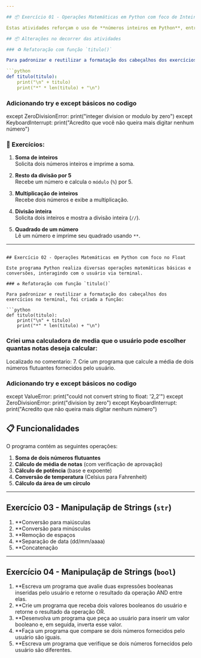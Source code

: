 ```yaml
---

## 📦 Exercício 01 - Operações Matemáticas em Python com foco de Inteiros (int)

Estas atividades reforçam o uso de **números inteiros em Python**, entrada de dados com `input()` e operadores matemáticos.

## 📦 Alterações no decorrer das atividades

### ♻️ Refatoração com função `titulo()`

Para padronizar e reutilizar a formatação dos cabeçalhos dos exercícios no terminal, foi criada a função:

```python
def titulo(titulo):
    print("\n" + titulo)
    print("*" * len(titulo) + "\n")
```

### Adicionando try e except básicos no codigo

   except ZeroDivisionError:
      print("integer division or modulo by zero")
   except KeyboardInterrupt:
      print("Acredito que você não queira mais digitar nenhum número")

### 🔢 Exercícios:

1. **Soma de inteiros**  
   Solicita dois números inteiros e imprime a soma.

2. **Resto da divisão por 5**  
   Recebe um número e calcula o `módulo` (`%`) por 5.

3. **Multiplicação de inteiros**  
   Recebe dois números e exibe a multiplicação.

4. **Divisão inteira**  
   Solicita dois inteiros e mostra a divisão inteira (`//`).

5. **Quadrado de um número**  
   Lê um número e imprime seu quadrado usando `**`.

---
```

## Exercício 02 - Operações Matemáticas em Python com foco no Float

Este programa Python realiza diversas operações matemáticas básicas e conversões, interagindo com o usuário via terminal.

### ♻️ Refatoração com função `titulo()`

Para padronizar e reutilizar a formatação dos cabeçalhos dos exercícios no terminal, foi criada a função:

```python
def titulo(titulo):
    print("\n" + titulo)
    print("*" * len(titulo) + "\n")
```

### Criei uma calculadora de media que o usuário pode escolher quantas notas deseja calcular:
Localizado no comentario:
   7. Crie um programa que calcule a média de dois números flutuantes fornecidos pelo usuário.

### Adicionando try e except básicos no codigo

except ValueError:
    print("could not convert string to float: '2,2'")
except ZeroDivisionError:
    print("division by zero")
except KeyboardInterrupt:
    print("Acredito que não queira mais digitar nenhum número")


## 📋 Funcionalidades

O programa contém as seguintes operações:

1. **Soma de dois números flutuantes**
2. **Cálculo de média de notas** (com verificação de aprovação)
3. **Cálculo de potência** (base e expoente)
4. **Conversão de temperatura** (Celsius para Fahrenheit)
5. **Cálculo da área de um círculo**

---

## Exercício 03 - Manipulaçãp de Strings (`str`)
1. **Conversão para maiúsculas
2. **Conversão para minúsculas
3. **Remoção de espaços
4. **Separação de data (dd/mm/aaaa)
5. **Concatenação

---
## Exercício 04 - Manipulaçãp de Strings (`bool`)
1. **Escreva um programa que avalie duas expressões booleanas inseridas pelo usuário e retorne o resultado da operação AND entre elas.
2. **Crie um programa que receba dois valores booleanos do usuário e retorne o resultado da operação OR.
3. **Desenvolva um programa que peça ao usuário para inserir um valor booleano e, em seguida, inverta esse valor.
4. **Faça um programa que compare se dois números fornecidos pelo usuário são iguais.
5. **Escreva um programa que verifique se dois números fornecidos pelo usuário são diferentes.